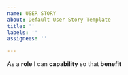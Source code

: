 ```yaml
---
name: USER STORY
about: Default User Story Template
title: ''
labels: ''
assignees: ''

---
```


As a **role** I can **capability** so that **benefit**
